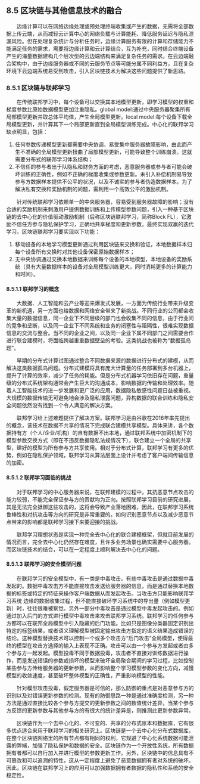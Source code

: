 
## 8.5 区块链与其他信息技术的融合

&emsp;&emsp;边缘计算可以在网络边缘处理或预处理终端收集或产生的数据，无需将全部数据上传云端，从而减轻云计算中心的网络负载与计算能耗、降低服务延迟与隐私泄漏风险。但在处理复杂统计与分析任务时，边缘计算服务有限的计算和存储能力不能满足任务的需求，需要将边缘计算和云计算结合，互为补充，同时结合终端设备产生的海量数据建构几个层次型的云边端结构来满足复杂任务的需求。在云边端融合架构中，由于边缘服务器或不同的云服务节点等可能分属不同利益方，且在复杂环境下云边端系统易受到攻击，引入区块链技术为解决这些问题提供了新思路。

### 8.5.1 区块链与联邦学习

&emsp;&emsp;在传统联邦学习中，每个设备可以交换其本地模型更新，即学习模型的权重和梯度参数比原始数据模型更加注重隐私。global model:通过中央服务器聚集所有局部模型更新并取总体平均值，产生全局模型更新。local model:每个设备下载全局模型更新，并计算其下一个局部更新直到全局模型训练完成。中心化的联邦学习缺点明显，包括：

1. 任何参数传递模型更新都需要中央协调，易受集中服务器故障影响，由此而产生不准确的全局模型更新扭曲了局部模型更新，可能导致整个训练崩溃。这就需要分布式的联邦学习体系结构；
2. 不信任的参与者出于队隐私和财务方面的考虑，恶意服务器或参与者可能会破坏训练的正确性，例如不正确的梯度收集或参数更新。未引入补偿机制易导致参与方数据样本提供不公平的状况，以及不诚实的参与者伪造数据样本。为了解决私有交换和奖励机制的问题，需利用一个高效公平的激励机制。

&emsp;&emsp;针对传统联邦学习依赖单一的中央服务器，容易受到服务器故障的影响；没有合适的奖励机制来刺激用户提供数据训练和上传模型参数问题，引入一种基于区块链的去中心化的价值驱动激励机制（后称区块链联邦学习，简称Block FL），它激励不信任方参与隐私保护学习，正确地共享梯度和更新参数，最终实现双赢的迭代学习。区块链联邦学习要实现以下功能：

1. 移动设备的本地学习模型更新通过利用区块链来交换和验证，本地数据样本归每个设备所有交换时对其他设备保密原始数据样本；
2. 无中央协调通过交换本地数据来训练每个设备的本地模型，本地设备的奖励系统（具有大量数据样本的设备对全局模型训练更大，同时消耗更多的计算能力和时间）。

#### 8.5.1.1 联邦学习的概念

&emsp;&emsp;大数据、人工智能和云产业等迎来爆发式发展，一方面为传统行业带来升级变革的新机遇，另一方面也给数据和网络安全带来了新挑战。不同行业的公司都会收集大量的数据信息，同一企业下不同层级的部门也会收集不同的信息，由于行业间的竞争和垄断，以及同一企业下不同系统和业务的闭塞性与阻隔性，很难实现数据信息的交流与整合。当不同的企业之间，以及同一企业下属不同部门之间需要合作进行联合建模时，将面临跨越重重数据壁垒的考验。这类挑战也被称为“数据孤岛题”。

&emsp;&emsp;早期的分布式计算试图通过整合不同数据来源的数据进行分布式的建模，从而解决这类数据孤岛问题。分布式建模将具有庞大计算量的任务部署到多台机器上，提升了计算的效率，减少了任务的耗能。但是分布式机器学习依旧存在问题，重量级的分布式系统架构通常会产生巨大的沟通成本，影响数据的传输和处理效率。随着人工智能技术的进一步发展和更广泛的应用，数据隐私敏感性问题日益被重视。大规模的数据传输无可避免地会涉及隐私泄露问题，异构数据的联合训练和隐私安全问题依然没有找到一个令人满意的解决方案。

&emsp;&emsp;联邦学习给上述难题提供了解决方案。联邦学习是由谷歌在2016年率先提出的概念，该技术在数据不共享的情况下完成联合建模共享模型。具体来讲，各个数据持有方（个人/企业/机构）的自有数据不出本地，通过联邦系统中加密机制下的模型参数交换方式（即在不违反数据隐私法规情况下），联合建立一个全局的共享型，建好的模型为所有参与方共享使用。相对于分布式计算，联邦学习有更多的优势，例如在隐私保护领域，联邦学习从算法层面上设计并考虑了客户端间传输信息的加密。

#### 8.5.1.2 联邦学习面临的挑战

&emsp;&emsp;对于联邦学习的中心服务器来说，在联邦建模的过程中，其抗恶意节点攻击的能力较弱，不能完全保证参与方的贡献均为正向。按照联邦学习目前的研究进展，其是无法完全抵御这些攻击的，这将会导致产业落地困难，因此，在联邦学习系统鲁棒性和对抗攻击等方向的研究是非常重要的。如何识别恶意节点以及减少恶意节点带来的影响都是联邦学习接下来要迎接的挑战。

&emsp;&emsp;联邦学习理想状态是实现一种完全去中心化的联合建模框架，但就目前发展的情况而言，完全去中心化仍然存在难度，且许多业务场景也确实需要中心服务器。而区块链技术的结合，可以在一定程度上顺利解决去中心化的问题。

#### 8.5.1.3 联邦学习的安全模型问题

&emsp;&emsp;在联邦学习的安全模型中，有一类是中毒攻击。有些中毒攻击是通过数据中毒发起的。数据中毒攻击方不能直接攻击发送给服务器的信息，而是通过替换本地数据的标签或特定的特征来操作客户端数据从而发起攻击。当攻击方只能影响联邦学习系统 边缘的数据收集过程，但不能直接破坏学习系统中的导出量（例如模型更新）时，往往很难被察觉。另外一部分中毒攻击是通过模型中毒发起攻击的。例如通过加入后门的方式进行模型中毒攻击来攻击联邦学习系统。联邦学习的任何参与方都可以在联邦全局模型中引入隐藏的后门功能。比如只是图像分类器固定识别出特定的标签结果，或者语义理解模型被固定输出攻击方指定的语义结果造成错误的结论。这种模型替换技术可以控制一个或多个攻击方“后门攻击”全局模型，使得最终的模型在攻击方选择的输入上表现不正确。攻击可以由一个参与方发起或者由多个参与方一起发起。模型投毒不同于数据投毒，攻击者不直接对训练数据进行操作，而是发送错误的参数或损坏的模型来破坏全局聚合期间的学习过程，比如控制某些参与方传给服务器的更新参数，从而影响整个学习模型参数的变化方向，减慢模型的收敛速度，甚至破坏整体模型的正确性，严重影响模型的性能。 

&emsp;&emsp;针对模型攻击投毒，假定服务器是可信的，那么防御的重点是对恶意参与方的识别以及对错误更新参数的检测。现有的防御思路一种是通过准确度检测，另一种方法是通过直接比较各个参与方提交的更新参数之间的数值统计差异，当某个参与方反馈的更新参数与其他参与方的有很大的统计差异是，则推测此更新参数异常。

&emsp;&emsp;区块链作为一个去中心化的、不可变的、共享的分布式账本和数据库，它有很多优点适合来用于联邦学习的相关研究上。区块链是一个去中心化分布式数据库，在整个区块链网络里的所有节点都有相同的权利，它规避了中心化系统数据可能泄露的弊端，加强了隐私保护和数据的安全。区块链作为一个开放性系统，所有数据拥有者都可以自行加入并进行模型的参数更新工作。另外，区块链中的信息具有不可篡改和可以追溯的特性，这从一定程度上避免了恶意数据拥有者对系统的破坏。因此，区块链在联邦学习上的应用可以加强数据拥有者数据的隐私性和系统的安全稳定性。